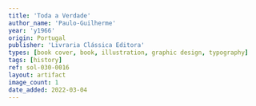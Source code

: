 ```yaml
---
title: 'Toda a Verdade'
author_name: 'Paulo-Guilherme'
year: 'y1966'
origin: Portugal
publisher: 'Livraria Clássica Editora'
types: [book cover, book, illustration, graphic design, typography]
tags: [history]
ref: sol-030-0016
layout: artifact
image_count: 1
date_added: 2022-03-04
---
```

